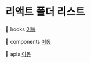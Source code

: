 # 리액트 폴더 리스트

📂 hooks [이동](./hooks/000-Built-in%20React%20Hooks.md)

📂 components [이동](./components/000-Built-in%20React%20Components.md)

📂 apis [이동]()
